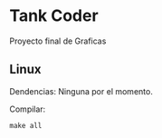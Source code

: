 Tank Coder
==========

Proyecto final de Graficas


Linux
------
Dendencias:
Ninguna por el momento.

Compilar:

	make all